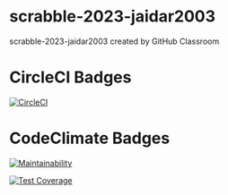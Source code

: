 # scrabble-2023-jaidar2003
scrabble-2023-jaidar2003 created by GitHub Classroom


# CircleCI Badges

[![CircleCI](https://dl.circleci.com/status-badge/img/gh/um-computacion-tm/scrabble-2023-jaidar2003/tree/main.svg?style=svg)](https://dl.circleci.com/status-badge/redirect/gh/um-computacion-tm/scrabble-2023-jaidar2003/tree/main)

# CodeClimate Badges

[![Maintainability](https://api.codeclimate.com/v1/badges/73676511189bdd7736c5/maintainability)](https://codeclimate.com/github/um-computacion-tm/scrabble-2023-jaidar2003/maintainability)

[![Test Coverage](https://api.codeclimate.com/v1/badges/73676511189bdd7736c5/test_coverage)](https://codeclimate.com/github/um-computacion-tm/scrabble-2023-jaidar2003/test_coverage)